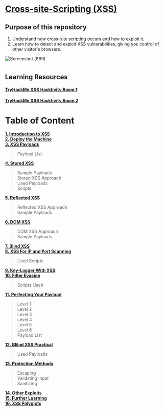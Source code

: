 # [Cross-site-Scripting (XSS)]()

## Purpose of this repository

1. Understand how cross-site scripting occurs and how to exploit it.
2. Learn how to detect and exploit XSS vulnerabilities, giving you control of other visitor's browsers.

  ![Screenshot (869)](https://user-images.githubusercontent.com/63872951/186128568-1b174348-4ff5-4b8d-b185-c880d6e26cf2.png)

#  
## Learning Resources

#### **[TryHackMe XSS Hacktivity Room 1](https://tryhackme.com/room/xssgi)**
#### **[TryHackMe XSS Hacktivity Room 2](https://tryhackme.com/room/xss)**

# Table of Content

**[1. Introduction to XSS](https://github.com/ShubhamJagtap2000/Cross-site-Scripting/tree/main/01%20-%20Introduction)**<br>
**[2. Deploy the Machine](https://github.com/ShubhamJagtap2000/Cross-site-Scripting/tree/main/02%20-%20Deploy%20The%20Machine)**<br>
**[3. XSS Payloads](https://github.com/ShubhamJagtap2000/Cross-site-Scripting/tree/main/03%20-%20XSS%20Payloads)**<br>
  > Payload List<br>
  
**[4. Stored XSS](https://github.com/ShubhamJagtap2000/Cross-site-Scripting/tree/main/04%20-%20Stored%20XSS)**<br>
  > Sample Payloads<br>
  > Stored XSS Approach<br>
  > Used Payloads<br>
  > Scripts<br>

**[5. Reflected XSS](https://github.com/ShubhamJagtap2000/Cross-site-Scripting/tree/main/05%20-%20Reflected%20XSS)**<br>
  > Reflected XSS Approach<br>
  > Sample Payloads<br>

**[6. DOM XSS](https://github.com/ShubhamJagtap2000/Cross-site-Scripting/tree/main/06%20-%20DOM-Based%20XSS)**<br>
  > DOM XSS Approach<br>
  > Sample Payloads<br>

**[7. Blind XSS](https://github.com/ShubhamJagtap2000/Cross-site-Scripting/tree/main/07%20-%20Blind%20XSS)**<br>
**[8. XSS For IP and Port Scanning](https://github.com/ShubhamJagtap2000/Cross-site-Scripting/tree/main/08%20-%20XSS%20for%20IP%20and%20Port%20Scanning)**<br>
  > Used Scripts<br>

**[9. Key-Logger With XSS](https://github.com/ShubhamJagtap2000/Cross-site-Scripting/tree/main/09%20-%20Key-Logger%20with%20XSS)**<br>
**[10. Filter Evasion](https://github.com/ShubhamJagtap2000/Cross-site-Scripting/tree/main/10%20-%20Filter%20Evasion)**<br>
  > Scripts Used<br>

**[11. Perfecting Your Payload](https://github.com/ShubhamJagtap2000/Cross-site-Scripting/tree/main/11%20-%20Perfecting%20Your%20Payload)**<br>
  > Level 1<br>
  > Level 2<br>
  > Level 3<br>
  > Level 4<br>
  > Level 5<br>
  > Level 6<br>
  > Payload List<br>

**[12. Blilnd XSS Practical](https://github.com/ShubhamJagtap2000/Cross-site-Scripting/tree/main/12%20-%20Blind%20XSS%20Practical)**<br>
  > Used Payloads<br>
  
**[13. Protection Methods](https://github.com/ShubhamJagtap2000/Cross-site-Scripting/tree/main/13%20-%20Protection%20Methods)**<br>
  > Escaping<br>
  > Validating Input<br>
  > Sanitizing<br>
  
**[14. Other Exploits](https://github.com/ShubhamJagtap2000/Cross-site-Scripting/tree/main/14%20-%20Other%20Exploits)**<br>
**[15. Further Learning](https://github.com/ShubhamJagtap2000/Cross-site-Scripting/tree/main/15%20-%20Further%20Learning)**<br>
**[16. XSS Polyglots](https://github.com/ShubhamJagtap2000/Cross-site-Scripting/tree/main/16%20-%20XSS%20Polyglots)**<br>
